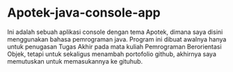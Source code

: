 # Apotek-java-console-app
Ini adalah sebuah aplikasi console dengan tema Apotek, dimana saya disini menggunakan bahasa pemrograman java. Program ini dibuat awalnya hanya untuk penugasan Tugas Akhir pada mata kuliah Pemrograman Berorientasi Objek, tetapi untuk sekaligus menambah portofolio github, akhirnya saya memutuskan untuk memasukannya ke gituhub.
